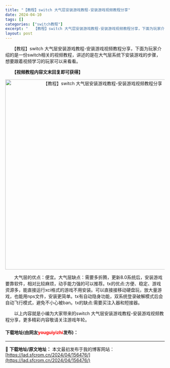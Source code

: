 ```yaml
---
title: "【教程】switch 大气层安装游戏教程-安装游戏视频教程分享"
date: 2024-04-10
tags: []
categories: ["switch教程"]
excerpt: "　　【教程】switch 大气层安装游戏教程-安装游戏视频教程分享，下面为玩家介绍的是一份switch相关的视频教程，讲述的是在大气层系统下安装游戏的步骤，想要跟着视频学习的玩家可以来看看。 　　【视频教程内容文末回复即可获得】 　　大气层的优点：便宜。大气层缺点：需要多折腾，更新8.0系统后，安装&hellip;"
layout: post
---
```


 <p>　　【教程】switch 大气层安装游戏教程-安装游戏视频教程分享，下面为玩家介绍的是一份switch相关的视频教程，讲述的是在大气层系统下安装游戏的步骤，想要跟着视频学习的玩家可以来看看。</p> <p><strong>　　【视频教程内容文末回复即可获得】</strong></p> <p align="center"><img align="" border="0" src="https://lad.sfcrom.cn/wp-content/uploads/2024/04/20240410_66162f6d74aeb.webp" width="600" alt="【教程】switch 大气层安装游戏教程-安装游戏视频教程分享" /></p> <p>　　大气层的优点：便宜。大气层缺点：需要多折腾，更新8.0系统后，安装游戏要靠软件，相对比较麻烦，动手能力强的可以推荐。tx的优点:方便、稳定、游戏资源多，能直接运行xci格式的游戏不用安装。可以直接接移动硬盘玩，放大量游戏，也能用nps文件，安装更简单。tx有自动隐身功能，双系统登录破解模式后会自动飞行模式，避免不小心被ban。tx的缺点:需要买注入器和短接器。</p> <p>　　以上内容就是小编为大家带来的switch 大气层安装游戏教程-安装游戏视频教程分享，更多精彩内容敬请关注游戏年轮。</p> <p><h4>下载地址(由网友<font color="red">youguiyizhi</font>发布)：</h4></p> 

---
📖 **下载地址/原文地址：** 本文最初发布于我的博客网站：[https://lad.sfcrom.cn/2024/04/156476/](https://lad.sfcrom.cn/2024/04/156476/)
